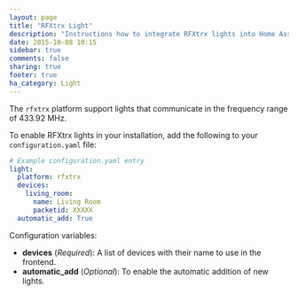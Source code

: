 ```yaml
---
layout: page
title: "RFXtrx Light"
description: "Instructions how to integrate RFXtrx lights into Home Assistant."
date: 2015-10-08 10:15
sidebar: true
comments: false
sharing: true
footer: true
ha_category: Light
---
```


The `rfxtrx` platform support lights that communicate in the frequency range of 433.92 MHz.

To enable RFXtrx lights in your installation, add the following to your `configuration.yaml` file:

```yaml
# Example configuration.yaml entry
light:
  platform: rfxtrx
  devices:
    living_room:
      name: Living Room
      packetid: XXXXX
  automatic_add: True
```

Configuration variables:

- **devices** (*Required*): A list of devices with their name to use in the frontend.
- **automatic_add** (*Optional*): To enable the automatic addition of new lights.
